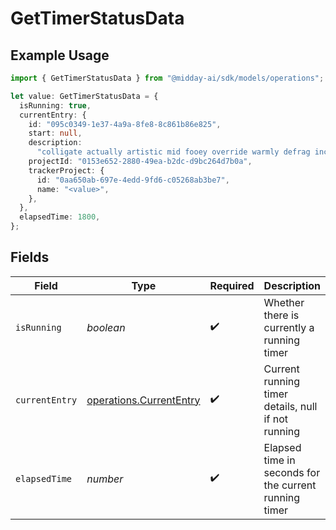 # GetTimerStatusData

## Example Usage

```typescript
import { GetTimerStatusData } from "@midday-ai/sdk/models/operations";

let value: GetTimerStatusData = {
  isRunning: true,
  currentEntry: {
    id: "095c0349-1e37-4a9a-8fe8-8c861b86e825",
    start: null,
    description:
      "colligate actually artistic mid fooey override warmly defrag incidentally",
    projectId: "0153e652-2880-49ea-b2dc-d9bc264d7b0a",
    trackerProject: {
      id: "0aa650ab-697e-4edd-9fd6-c05268ab3be7",
      name: "<value>",
    },
  },
  elapsedTime: 1800,
};
```

## Fields

| Field                                                              | Type                                                               | Required                                                           | Description                                                        | Example                                                            |
| ------------------------------------------------------------------ | ------------------------------------------------------------------ | ------------------------------------------------------------------ | ------------------------------------------------------------------ | ------------------------------------------------------------------ |
| `isRunning`                                                        | *boolean*                                                          | :heavy_check_mark:                                                 | Whether there is currently a running timer                         | true                                                               |
| `currentEntry`                                                     | [operations.CurrentEntry](../../models/operations/currententry.md) | :heavy_check_mark:                                                 | Current running timer details, null if not running                 |                                                                    |
| `elapsedTime`                                                      | *number*                                                           | :heavy_check_mark:                                                 | Elapsed time in seconds for the current running timer              | 1800                                                               |
